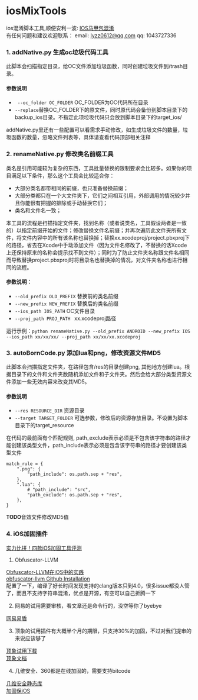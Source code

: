 # iosMixTools
ios混淆脚本工具,顺便安利一波:  [IOS马甲包混淆](https://blog.csdn.net/lyzz0612/article/details/80390362)    
有任何问题和建议欢迎联系： email: lyzz0612@qq.com  qq: 1043727336

### 1.  addNative.py 生成oc垃圾代码工具
此脚本会扫描指定目录，给OC文件添加垃圾函数，同时创建垃圾文件到/trash目录。
#### 参数说明

* ` --oc_folder OC_FOLDER` OC_FOLDER为OC代码所在目录
* `--replace`替换OC_FOLDER下的原文件，同时原代码会备份到脚本目录下的backup_ios目录。不指定此项垃圾代码只会放到脚本目录下的target_ios/

addNative.py里还有一些配置可以看需求手动修改，如生成垃圾文件的数量，垃圾函数的数量，忽略文件列表等，具体请查看代码顶部相关注释

### 2. renameNative.py 修改类名前缀工具
类名是引用可能较为复杂的东西，工具批量替换的限制要求会比较多。如果你的项目满足以下条件，那么这个工具会比较适合你：

* 大部分类名都带相同的前缀，也只准备替换前缀；
* 大部分类都只在一个大文件夹下，它们之间相互引用，外部调用的情况较少并且你能很有把握的排除或手动替换它们；
* 类名和文件名一致；

本工具的流程是扫描指定文件夹，找到名称（或者说类名，工具假设两者是一致的）以指定前缀开始的文件；修改替换文件名前缀；并再次遍历此文件夹所有文件，将文件内容中的所有该名称也替换掉；替换xx.xcodeproj/project.pbxproj下的路径，省去在Xcode中手动添加文件（因为文件名修改了，不替换的话Xcode上还保持原来的名称会提示找不到文件）；同时为了防止文件夹名称跟文件名相同而导致替换project.pbxproj时将目录名也替换掉的情况，对文件夹名称也进行相同的流程。

#### 参数说明：

* `--old_prefix OLD_PREFIX` 替换前的类名前缀
* `--new_prefix NEW_PREFIX` 替换后的类名前缀
* `--ios_path IOS_PATH` OC文件目录
* `--proj_path PROJ_PATH ` xx.xcodeproj路径

运行示例：`python renameNative.py --old_prefix ANDROID --new_prefix IOS --ios_path xx/xx/xx/ --proj_path xx/xx/xx.xcodeproj`


### 3. autoBornCode.py 添加lua和png，修改资源文件MD5
此脚本会扫描指定文件夹，在路径包含/res的目录创建png, 其他地方创建lua。根据目录下的文件和文件夹数随机添加文件和子文件夹。然后会给大部分类型资源文件添加一些无效内容来改变其MD5。

#### 参数说明

* `--res RESOURCE_DIR` 资源目录
* `--target TARGET_FOLDER` 可选参数，修改后的资源存放目录。不设置为脚本目录下的target_resource 

在代码的最前面有个匹配规则, path_exclude表示必须是不包含该字符串的路径才能创建该类型文件，path_include表示必须是包含该字符串的路径才要创建该类型文件
```
match_rule = {
    ".png": {
        "path_include": os.path.sep + "res",
    },
    ".lua": {
        # "path_include": "src",
        "path_exclude": os.path.sep + "res",
    },
}
```

**TODO**音效文件修改MD5值


### 4. iOS加固插件
[实力比拼！四款iOS加固工具评测](https://cdn.dingxiang-inc.com/public-service/docs/compiler-ios/)

1. Obfuscator-LLVM

[Obfuscator-LLVM在iOS中的实践](https://www.jianshu.com/p/a631b5584de6)   
[obfuscator-llvm Github Installation](https://github.com/obfuscator-llvm/obfuscator/wiki/Installation)  
配置了一下，编译了好长时间发现支持的clang版本只到4.0，很多issue都没人管了，而且不支持字符串混淆，优点是开源，有空可以自己折腾一下

2. 网易的试用需要审核，看文章还是命令行的，没空等你了byebye

[网易易盾](http://dun.163.com/product/ios-reinforce)

3. 顶象的试用插件有大概半个月的期限，只支持30%的加固，不过对我们提审的来说应该够了

[顶象试用下载](https://appen.dingxiang-inc.com/download/file?type=4&url=https%3A%2F%2Fappen.dingxiang-inc.com%2Fdownload%2FiosVm)     
[顶象文档](https://cdn.dingxiang-inc.com/public-service/docs/compiler-ios/) 


4. 几维安全、360都是在线加固的，需要支持bitcode 

[几维安全静态库](https://cloud.kiwisec.com/encrypt/lib)     
[加固保iOS](http://jiagu.360.cn/#/app/android)







